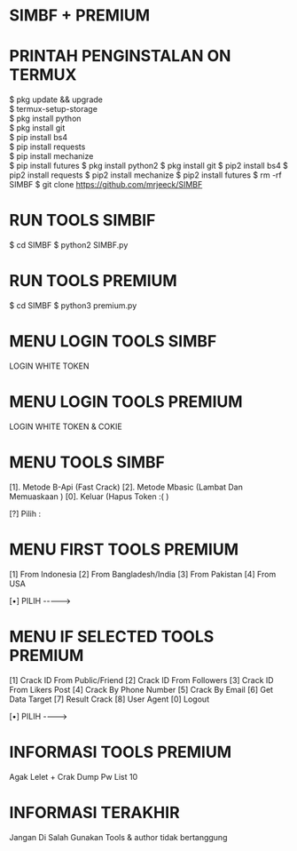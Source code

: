 # SIMBF + PREMIUM

# PRINTAH PENGINSTALAN ON TERMUX
$ pkg update && upgrade  
$ termux-setup-storage  
$ pkg install python  
$ pkg install git  
$ pip install bs4  
$ pip install requests  
$ pip install mechanize  
$ pip install futures 
$ pkg install python2
$ pkg install git
$ pip2 install bs4
$ pip2 install requests
$ pip2 install mechanize
$ pip2 install futures
$ rm -rf SIMBF 
$ git clone https://github.com/mrjeeck/SIMBF

# RUN TOOLS SIMBIF
$ cd SIMBF
$ python2 SIMBF.py

# RUN TOOLS PREMIUM
$ cd SIMBF
$ python3 premium.py

# MENU LOGIN TOOLS SIMBF
LOGIN WHITE TOKEN

# MENU LOGIN TOOLS PREMIUM
LOGIN WHITE TOKEN & COKIE

# MENU TOOLS SIMBF
[1]. Metode B-Api (Fast Crack)
[2]. Metode Mbasic (Lambat Dan Memuaskaan )
[0]. Keluar (Hapus Token :( )

[?] Pilih :

# MENU FIRST TOOLS PREMIUM
[1] From Indonesia
[2] From Bangladesh/India
[3] From Pakistan
[4] From USA

[•] PILIH ----->

# MENU IF SELECTED TOOLS PREMIUM
[1] Crack ID From Public/Friend
[2] Crack ID From Followers
[3] Crack ID From Likers Post
[4] Crack By Phone Number
[5] Crack By Email
[6] Get Data Target
[7] Result Crack
[8] User Agent
[0] Logout

[•] PILIH ---->

# INFORMASI TOOLS PREMIUM
Agak Lelet + Crak Dump Pw List 10

# INFORMASI TERAKHIR
Jangan Di Salah Gunakan Tools & author tidak bertanggung 
